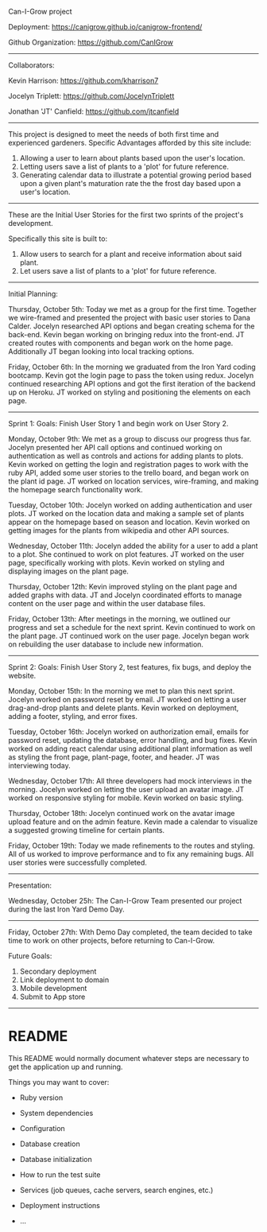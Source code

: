 Can-I-Grow project

Deployment: https://canigrow.github.io/canigrow-frontend/

Github Organization: https://github.com/CanIGrow

---

Collaborators:

Kevin Harrison: https://github.com/kharrison7

Jocelyn Triplett: https://github.com/JocelynTriplett

Jonathan 'JT' Canfield: https://github.com/jtcanfield

---

This project is designed to meet the needs of both first time and experienced gardeners. Specific Advantages afforded by this site include:
1) Allowing a user to learn about plants based upon the user's location.
2) Letting users save a list of plants to a 'plot' for future reference.
3) Generating calendar data to illustrate a potential growing period based upon a given plant's maturation rate the the frost day based upon a user's location.

---

These are the Initial User Stories for the first two sprints of the project's development.

Specifically this site is built to:
1) Allow users to search for a plant and receive information about said plant.
2) Let users save a list of plants to a 'plot' for future reference.

---

Initial Planning:

Thursday, October 5th:
Today we met as a group for the first time. Together we wire-framed and presented the project with basic user stories to Dana Calder. Jocelyn researched API options and began creating schema for the back-end. Kevin began working on bringing redux into the front-end. JT created routes with components and began work on the home page. Additionally JT began looking into local tracking options.

Friday, October 6th:
In the morning we graduated from the Iron Yard coding bootcamp.
Kevin got the login page to pass the token using redux. Jocelyn continued researching API options and got the first iteration of the backend up on Heroku. JT worked on styling and positioning the elements on each page.

---

Sprint 1:
Goals: Finish User Story 1 and begin work on User Story 2.

Monday, October 9th:
We met as a group to discuss our progress thus far. Jocelyn presented her API call options and continued working on authentication as well as controls and actions for adding plants to plots. Kevin worked on getting the login and registration pages to work with the ruby API, added some user stories to the trello board, and began work on the plant id page. JT worked on location services, wire-framing, and making the homepage search functionality work.

Tuesday, October 10th:
Jocelyn worked on adding authentication and user plots. JT worked on the location data and making a sample set of plants appear on the homepage based on season and location. Kevin worked on getting images for the plants from wikipedia and other API sources.

Wednesday, October 11th:
Jocelyn added the ability for a user to add a plant to a plot. She continued to work on plot features. JT worked on the user page, specifically working with plots. Kevin worked on styling and displaying images on the plant page.

Thursday, October 12th:
Kevin improved styling on the plant page and added graphs with data. JT and Jocelyn coordinated efforts to manage content on the user page and within the user database files.

Friday, October 13th:
After meetings in the morning, we outlined our progress and set a schedule for the next sprint. Kevin continued to work on the plant page. JT continued work on the user page. Jocelyn began work on rebuilding the user database to include new information.

---

Sprint 2:
Goals: Finish User Story 2, test features, fix bugs, and deploy the website.

Monday, October 15th:
In the morning we met to plan this next sprint. Jocelyn worked on password reset by email. JT worked on letting a user drag-and-drop plants and delete plants. Kevin worked on deployment, adding a footer, styling, and error fixes.

Tuesday, October 16th: Jocelyn worked on authorization email, emails for password reset, updating the database, error handling, and bug fixes. Kevin worked on adding react calendar using additional plant information as well as styling the front page, plant-page, footer, and header. JT was interviewing today.

Wednesday, October 17th: All three developers had mock interviews in the morning. Jocelyn worked on letting the user upload an avatar image. JT worked on responsive styling for mobile. Kevin worked on basic styling.

Thursday, October 18th: Jocelyn continued work on the avatar image upload feature and on the admin feature. Kevin made a calendar to visualize a suggested growing timeline for certain plants.

Friday, October 19th: Today we made refinements to the routes and styling. All of us worked to improve performance and to fix any remaining bugs. All user stories were successfully completed.

---

Presentation:

Wednesday, October 25h: The Can-I-Grow Team presented our project during the last Iron Yard Demo Day.

---

Friday, October 27th: With Demo Day completed, the team decided to take time to work on other projects, before returning to Can-I-Grow.

Future Goals:
1) Secondary deployment
2) Link deployment to domain
3) Mobile development
4) Submit to App store

---

# README

This README would normally document whatever steps are necessary to get the
application up and running.

Things you may want to cover:

* Ruby version

* System dependencies

* Configuration

* Database creation

* Database initialization

* How to run the test suite

* Services (job queues, cache servers, search engines, etc.)

* Deployment instructions

* ...
